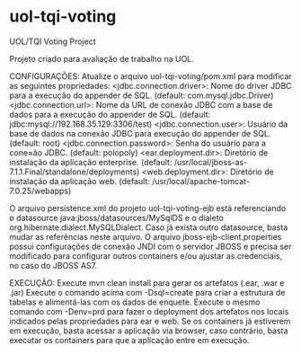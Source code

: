 uol-tqi-voting
==============

UOL/TQI Voting Project

Projeto criado para avaliação de trabalho na UOL.

CONFIGURAÇÕES:
Atualize o arquivo uol-tqi-voting/pom.xml para modificar as seguintes propriedades:
<jdbc.connection.driver>: Nome do driver JDBC para a execução do appender de SQL. (default: com.mysql.jdbc.Driver)
<jdbc.connection.url>: Nome da URL de conexão JDBC com a base de dados para a execução do appender de SQL. (default: jdbc:mysql://192.168.35.129:3306/test)
<jdbc.connection.user>: Usuário da base de dados na conexão JDBC para execução do appender de SQL. (default: root)
<jdbc.connection.password>: Senha do usuário para a cone≈ão JDBC. (default: polopoly)
<ear.deployment.dir>: Diretório de instalação da aplicação enterprise. (default: /usr/local/jboss-as-7.1.1.Final/standalone/deployments)
<web.deployment.dir>: Diretório de instalação da aplicação web. (default: /usr/local/apache-tomcat-7.0.25/webapps)

O arquivo persistence.xml do projeto uol-tqi-voting-ejb está referenciando o datasource java:jboss/datasources/MySqlDS e o dialeto org.hibernate.dialect.MySQLDialect. Caso já exista outro datasource, basta mudar as referências neste arquivo.
O arquivo jboss-ejb-client.properties possui configurações de conexão JNDI com o servidor JBOSS e precisa ser modificado para configurar outros containers e/ou ajustar as credenciais, no caso do JBOSS AS7.

EXECUÇÃO:
Execute mvn clean install para gerar os artefatos (.ear, .war e .jar)
Execute o comando acima com -Dsql=create para criar a estrutura de tabelas e alimentá-las com os dados de enquete.
Execute o mesmo comando com -Denv=prd para fazer o deployment dos artefatos nos locais indicados pelas propriedades para ear e web.
Se os containers já estiverem em execução, basta acessar a aplicação via browser, caso contrário, basta executar os containers para que a aplicação entre em execução.
